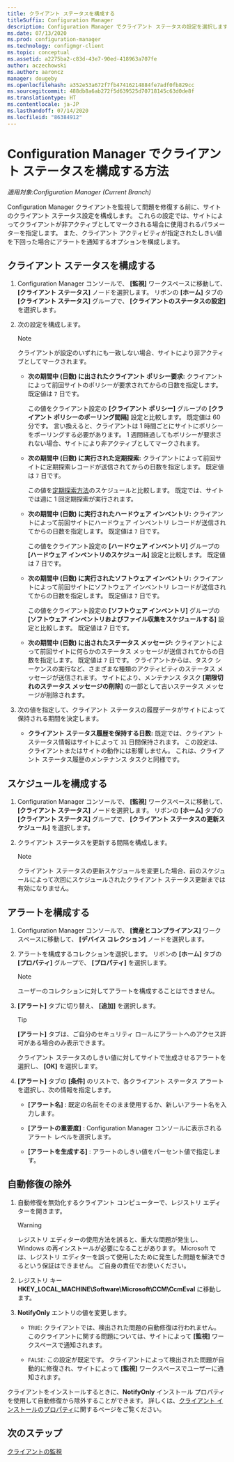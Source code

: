 ```yaml
---
title: クライアント ステータスを構成する
titleSuffix: Configuration Manager
description: Configuration Manager でクライアント ステータスの設定を選択します。
ms.date: 07/13/2020
ms.prod: configuration-manager
ms.technology: configmgr-client
ms.topic: conceptual
ms.assetid: a2275ba2-c83d-43e7-90ed-418963a707fe
author: aczechowski
ms.author: aaroncz
manager: dougeby
ms.openlocfilehash: a352e53a672f7fb47416214884fe7adf0fb829cc
ms.sourcegitcommit: 488db8a6ab272f5d639525d70718145c63d0de8f
ms.translationtype: HT
ms.contentlocale: ja-JP
ms.lasthandoff: 07/14/2020
ms.locfileid: "86384912"
---
```

# <a name="how-to-configure-client-status-in-configuration-manager"></a>Configuration Manager でクライアント ステータスを構成する方法

*適用対象:Configuration Manager (Current Branch)*

Configuration Manager クライアントを監視して問題を修復する前に、サイトのクライアント ステータス設定を構成します。 これらの設定では、サイトによってクライアントが非アクティブとしてマークされる場合に使用されるパラメーターを指定します。 また、クライアント アクティビティが指定されたしきい値を下回った場合にアラートを通知するオプションを構成します。

## <a name="configure-client-status"></a>クライアント ステータスを構成する

1. Configuration Manager コンソールで、 **[監視]** ワークスペースに移動して、 **[クライアント ステータス]** ノードを選択します。 リボンの **[ホーム]** タブの **[クライアント ステータス]** グループで、 **[クライアントのステータスの設定]** を選択します。

1. 次の設定を構成します。

    > [!NOTE]
    > クライアントが設定のいずれにも一致しない場合、サイトにより非アクティブとしてマークされます。

    - **次の期間中 (日数) に出されたクライアント ポリシー要求:** クライアントによって前回サイトのポリシーが要求されてからの日数を指定します。 既定値は `7` 日です。

      この値をクライアント設定の **[クライアント ポリシー]** グループの **[クライアント ポリシーのポーリング間隔]** 設定と比較します。 既定値は 60 分です。 言い換えると、クライアントは 1 時間ごとにサイトにポリシーをポーリングする必要があります。 1 週間経過してもポリシーが要求されない場合、サイトにより非アクティブとしてマークされます。

    - **次の期間中 (日数) に実行された定期探索:** クライアントによって前回サイトに定期探索レコードが送信されてからの日数を指定します。 既定値は `7` 日です。

      この値を[定期探索方法](../../servers/deploy/configure/about-discovery-methods.md)のスケジュールと比較します。 既定では、サイトでは週に 1 回定期探索が実行されます。

    - **次の期間中 (日数) に実行されたハードウェア インベントリ:** クライアントによって前回サイトにハードウェア インベントリ レコードが送信されてからの日数を指定します。 既定値は `7` 日です。

      この値をクライアント設定の **[ハードウェア インベントリ]** グループの **[ハードウェア インベントリのスケジュール]** 設定と比較します。 既定値は 7 日です。

    - **次の期間中 (日数) に実行されたソフトウェア インベントリ:** クライアントによって前回サイトにソフトウェア インベントリ レコードが送信されてからの日数を指定します。 既定値は `7` 日です。

      この値をクライアント設定の **[ソフトウェア インベントリ]** グループの **[ソフトウェア インベントリおよびファイル収集をスケジュールする]** 設定と比較します。 既定値は 7 日です。

    - **次の期間中 (日数) に出されたステータス メッセージ:** クライアントによって前回サイトに何らかのステータス メッセージが送信されてからの日数を指定します。 既定値は `7` 日です。 クライアントからは、タスク シーケンスの実行など、さまざまな種類のアクティビティのステータス メッセージが送信されます。 サイトにより、メンテナンス タスク **[期限切れのステータス メッセージの削除]** の一部として古いステータス メッセージが削除されます。

1. 次の値を指定して、クライアント ステータスの履歴データがサイトによって保持される期間を決定します。

    - **クライアント ステータス履歴を保持する日数:** 既定では、クライアン トステータス情報はサイトによって `31` 日間保持されます。 この設定は、クライアントまたはサイトの動作には影響しません。 これは、クライアント ステータス履歴のメンテナンス タスクと同様です。

## <a name="configure-the-schedule"></a>スケジュールを構成する

1. Configuration Manager コンソールで、 **[監視]** ワークスペースに移動して、 **[クライアント ステータス]** ノードを選択します。 リボンの **[ホーム]** タブの **[クライアント ステータス]** グループで、 **[クライアント ステータスの更新スケジュール]** を選択します。

1. クライアント ステータスを更新する間隔を構成します。

    > [!NOTE]
    > クライアント ステータスの更新スケジュールを変更した場合、前のスケジュールによって次回にスケジュールされたクライアント ステータス更新までは有効になりません。

## <a name="configure-alerts"></a>アラートを構成する

1. Configuration Manager コンソールで、 **[資産とコンプライアンス]** ワークスペースに移動して、 **[デバイス コレクション]** ノードを選択します。

1. アラートを構成するコレクションを選択します。 リボンの **[ホーム]** タブの **[プロパティ]** グループで、 **[プロパティ]** を選択します。

    > [!NOTE]
    > ユーザーのコレクションに対してアラートを構成することはできません。

1. **[アラート]** タブに切り替え、 **[追加]** を選択します。

   > [!TIP]
   > **[アラート]** タブは、ご自分のセキュリティ ロールにアラートへのアクセス許可がある場合のみ表示できます。

    クライアント ステータスのしきい値に対してサイトで生成させるアラートを選択し、 **[OK]** を選択します。

1. **[アラート]** タブの **[条件]** のリストで、各クライアント ステータス アラートを選択し、次の情報を指定します。

    - **[アラート名]** : 既定の名前をそのまま使用するか、新しいアラート名を入力します。

    - **[アラートの重要度]** : Configuration Manager コンソールに表示されるアラート レベルを選択します。

    - **[アラートを生成する]** : アラートのしきい値をパーセント値で指定します。

## <a name="automatic-remediation-exclusion"></a>自動修復の除外

1. 自動修復を無効化するクライアント コンピューターで、レジストリ エディターを開きます。

    > [!WARNING]
    > レジストリ エディターの使用方法を誤ると、重大な問題が発生し、Windows の再インストールが必要になることがあります。 Microsoft では、レジストリ エディターを誤って使用したために発生した問題を解決できるという保証はできません。 ご自身の責任でお使いください。

1. レジストリ キー **HKEY_LOCAL_MACHINE\Software\Microsoft\CCM\CcmEval** に移動します。

1. **NotifyOnly** エントリの値を変更します。

    - `TRUE`: クライアントでは、検出された問題の自動修復は行われません。 このクライアントに関する問題については、サイトによって **[監視]** ワークスペースで通知されます。

    - `FALSE`: この設定が既定です。 クライアントによって検出された問題が自動的に修復され、サイトによって **[監視]** ワークスペースでユーザーに通知されます。

クライアントをインストールするときに、**NotifyOnly** インストール プロパティを使用して自動修復から除外することができます。 詳しくは、[クライアント インストールのプロパティ](about-client-installation-properties.md)に関するページをご覧ください。

## <a name="next-steps"></a>次のステップ

[クライアントの監視](../manage/monitor-clients.md)
